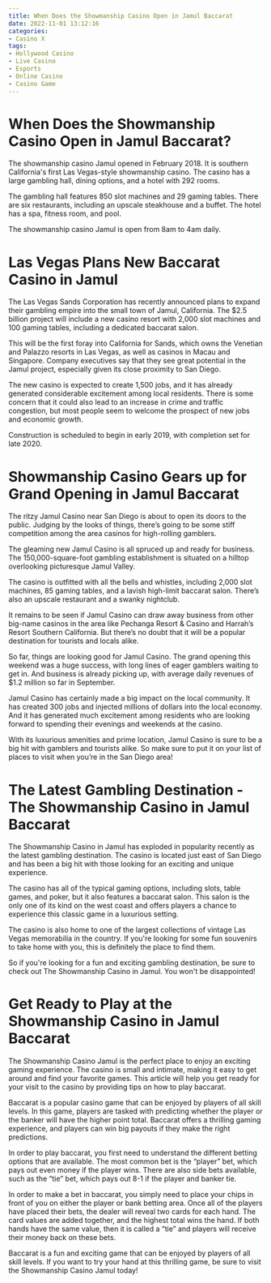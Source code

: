 ```yaml
---
title: When Does the Showmanship Casino Open in Jamul Baccarat
date: 2022-11-01 13:12:16
categories:
- Casino X
tags:
- Hollywood Casino
- Live Casino
- Esports
- Online Casino
- Casino Game
---
```



#  When Does the Showmanship Casino Open in Jamul Baccarat?

The showmanship casino Jamul opened in February 2018. It is southern California's first Las Vegas-style showmanship casino. The casino has a large gambling hall, dining options, and a hotel with 292 rooms.

The gambling hall features 850 slot machines and 29 gaming tables. There are six restaurants, including an upscale steakhouse and a buffet. The hotel has a spa, fitness room, and pool.

The showmanship casino Jamul is open from 8am to 4am daily.

#  Las Vegas Plans New Baccarat Casino in Jamul

The Las Vegas Sands Corporation has recently announced plans to expand their gambling empire into the small town of Jamul, California. The $2.5 billion project will include a new casino resort with 2,000 slot machines and 100 gaming tables, including a dedicated baccarat salon.

This will be the first foray into California for Sands, which owns the Venetian and Palazzo resorts in Las Vegas, as well as casinos in Macau and Singapore. Company executives say that they see great potential in the Jamul project, especially given its close proximity to San Diego.

The new casino is expected to create 1,500 jobs, and it has already generated considerable excitement among local residents. There is some concern that it could also lead to an increase in crime and traffic congestion, but most people seem to welcome the prospect of new jobs and economic growth.

Construction is scheduled to begin in early 2019, with completion set for late 2020.

#  Showmanship Casino Gears up for Grand Opening in Jamul Baccarat

The ritzy Jamul Casino near San Diego is about to open its doors to the public. Judging by the looks of things, there’s going to be some stiff competition among the area casinos for high-rolling gamblers.

The gleaming new Jamul Casino is all spruced up and ready for business. The 150,000-square-foot gambling establishment is situated on a hilltop overlooking picturesque Jamul Valley.

The casino is outfitted with all the bells and whistles, including 2,000 slot machines, 85 gaming tables, and a lavish high-limit baccarat salon. There’s also an upscale restaurant and a swanky nightclub.

It remains to be seen if Jamul Casino can draw away business from other big-name casinos in the area like Pechanga Resort & Casino and Harrah’s Resort Southern California. But there’s no doubt that it will be a popular destination for tourists and locals alike.

So far, things are looking good for Jamul Casino. The grand opening this weekend was a huge success, with long lines of eager gamblers waiting to get in. And business is already picking up, with average daily revenues of $1.2 million so far in September.

Jamul Casino has certainly made a big impact on the local community. It has created 300 jobs and injected millions of dollars into the local economy. And it has generated much excitement among residents who are looking forward to spending their evenings and weekends at the casino.

With its luxurious amenities and prime location, Jamul Casino is sure to be a big hit with gamblers and tourists alike. So make sure to put it on your list of places to visit when you’re in the San Diego area!

#  The Latest Gambling Destination - The Showmanship Casino in Jamul Baccarat

The Showmanship Casino in Jamul has exploded in popularity recently as the latest gambling destination. The casino is located just east of San Diego and has been a big hit with those looking for an exciting and unique experience.

The casino has all of the typical gaming options, including slots, table games, and poker, but it also features a baccarat salon. This salon is the only one of its kind on the west coast and offers players a chance to experience this classic game in a luxurious setting.

The casino is also home to one of the largest collections of vintage Las Vegas memorabilia in the country. If you're looking for some fun souvenirs to take home with you, this is definitely the place to find them.

So if you're looking for a fun and exciting gambling destination, be sure to check out The Showmanship Casino in Jamul. You won't be disappointed!

#  Get Ready to Play at the Showmanship Casino in Jamul Baccarat

The Showmanship Casino Jamul is the perfect place to enjoy an exciting gaming experience. The casino is small and intimate, making it easy to get around and find your favorite games. This article will help you get ready for your visit to the casino by providing tips on how to play baccarat.

Baccarat is a popular casino game that can be enjoyed by players of all skill levels. In this game, players are tasked with predicting whether the player or the banker will have the higher point total. Baccarat offers a thrilling gaming experience, and players can win big payouts if they make the right predictions.

In order to play baccarat, you first need to understand the different betting options that are available. The most common bet is the “player” bet, which pays out even money if the player wins. There are also side bets available, such as the “tie” bet, which pays out 8-1 if the player and banker tie.

In order to make a bet in baccarat, you simply need to place your chips in front of you on either the player or bank betting area. Once all of the players have placed their bets, the dealer will reveal two cards for each hand. The card values are added together, and the highest total wins the hand. If both hands have the same value, then it is called a “tie” and players will receive their money back on these bets.

Baccarat is a fun and exciting game that can be enjoyed by players of all skill levels. If you want to try your hand at this thrilling game, be sure to visit the Showmanship Casino Jamul today!